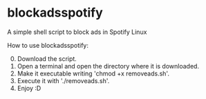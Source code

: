 # blockadsspotify
A simple shell script to block ads in Spotify Linux

How to use blockadsspotify:

0) Download the script.
1) Open a terminal and open the directory where it is downloaded.
2) Make it executable writing 'chmod +x removeads.sh'.
3) Execute it with './removeads.sh'.
4) Enjoy :D
